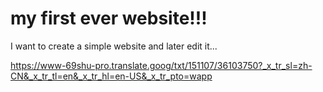 # my first ever website!!!
I want to create a simple website and later edit it... 

https://www-69shu-pro.translate.goog/txt/151107/36103750?_x_tr_sl=zh-CN&_x_tr_tl=en&_x_tr_hl=en-US&_x_tr_pto=wapp
